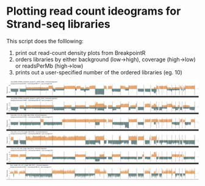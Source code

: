 # Plotting read count ideograms for Strand-seq libraries
This script does the folllowing:

1) print out read-count density plots from BreakpointR
2) orders libraries by either background (low->high), coverage (high->low) or readsPerMb (high->low)
3) prints out a user-specified number of the ordered libraries (eg. 10)

![](demo.png)

